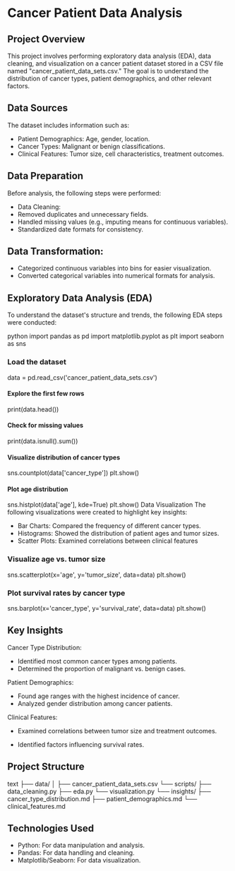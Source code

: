 # Cancer Patient Data Analysis
## Project Overview
This project involves performing exploratory data analysis (EDA), data cleaning, and visualization on a cancer patient dataset stored in a CSV file named "cancer_patient_data_sets.csv." The goal is to understand the distribution of cancer types, patient demographics, and other relevant factors.

## Data Sources
The dataset includes information such as:

- Patient Demographics: Age, gender, location.
- Cancer Types: Malignant or benign classifications.
- Clinical Features: Tumor size, cell characteristics, treatment outcomes.

## Data Preparation
Before analysis, the following steps were performed:

- Data Cleaning:
- Removed duplicates and unnecessary fields.
- Handled missing values (e.g., imputing means for continuous variables).
- Standardized date formats for consistency.

## Data Transformation:

- Categorized continuous variables into bins for easier visualization.
- Converted categorical variables into numerical formats for analysis.

## Exploratory Data Analysis (EDA)
To understand the dataset's structure and trends, the following EDA steps were conducted:

python
import pandas as pd
import matplotlib.pyplot as plt
import seaborn as sns

### Load the dataset
data = pd.read_csv('cancer_patient_data_sets.csv')

#### Explore the first few rows
print(data.head())

#### Check for missing values
print(data.isnull().sum())

#### Visualize distribution of cancer types
sns.countplot(data['cancer_type'])
plt.show()

#### Plot age distribution
sns.histplot(data['age'], kde=True)
plt.show()
Data Visualization
The following visualizations were created to highlight key insights:

- Bar Charts: Compared the frequency of different cancer types.
- Histograms: Showed the distribution of patient ages and tumor sizes.
- Scatter Plots: Examined correlations between clinical features 

### Visualize age vs. tumor size
sns.scatterplot(x='age', y='tumor_size', data=data)
plt.show()

### Plot survival rates by cancer type
sns.barplot(x='cancer_type', y='survival_rate', data=data)
plt.show()

## Key Insights
Cancer Type Distribution:

- Identified most common cancer types among patients.
- Determined the proportion of malignant vs. benign cases.

Patient Demographics:

- Found age ranges with the highest incidence of cancer.
- Analyzed gender distribution among cancer patients.

Clinical Features:

- Examined correlations between tumor size and treatment outcomes.

- Identified factors influencing survival rates.

## Project Structure
text
├── data/
│   ├── cancer_patient_data_sets.csv
└── scripts/
    ├── data_cleaning.py
    ├── eda.py
    └── visualization.py
└── insights/
    ├── cancer_type_distribution.md
    ├── patient_demographics.md
    └── clinical_features.md
## Technologies Used
- Python: For data manipulation and analysis.
- Pandas: For data handling and cleaning.
- Matplotlib/Seaborn: For data visualization.
